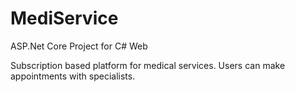 # MediService
ASP.Net Core Project for C# Web

Subscription based platform for medical services. Users can make appointments with specialists.
